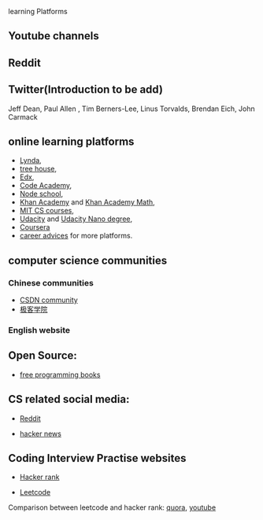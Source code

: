 learning Platforms

## Youtube channels

## Reddit

## Twitter(Introduction to be add)
Jeff Dean, Paul Allen , Tim Berners-Lee, Linus Torvalds, Brendan Eich, John Carmack

## online learning platforms
- [Lynda](https://www.lynda.com/), 
- [tree house](https://teamtreehouse.com/library), 
- [Edx](https://www.edx.org/),
- [Code Academy](https://www.codecademy.com/),
- [Node school](https://nodeschool.io/),
- [Khan Academy](https://www.khanacademy.org/) and [Khan Academy Math](https://www.khanacademy.org/math),
- [MIT CS courses](https://ocw.mit.edu/courses/electrical-engineering-and-computer-science/),
- [Udacity](https://www.udacity.com/courses/all) and [Udacity Nano degree](https://www.udacity.com/nanodegree),
- [Coursera](https://www.coursera.org/)
- [career advices](https://www.youtube.com/playlist?list=PL-osiE80TeTvviVL0pJGX5mZCo7CAvIuf) for more platforms.


## computer science communities

### Chinese communities
- [CSDN community](https://www.csdn.net/)
- [极客学院](http://wiki.jikexueyuan.com/)

### English website

## Open Source:
- [free programming books](https://github.com/EbookFoundation/free-programming-books/blob/master/free-programming-books.md)

## CS related social media:
- [Reddit](https://www.reddit.com/r/popular/)

- [hacker news](https://news.ycombinator.com/)


## Coding Interview Practise websites
- [Hacker rank](https://www.hackerrank.com/dashboard)

- [Leetcode](https://leetcode.com/)

Comparison between leetcode and hacker rank: [quora](https://www.quora.com/Which-one-is-better-HackerRank-or-LeetCode), 
[youtube](https://www.youtube.com/watch?v=J267bz_G7xE)
